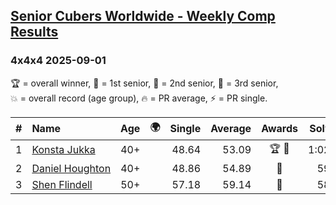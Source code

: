 <style>table {white-space: nowrap;}</style>
<link rel="stylesheet" type="text/css" href="/scw-comp/css/flags.css" />

## [Senior Cubers Worldwide - Weekly Comp Results](/scw-comp/results/)
### 4x4x4 2025-09-01

<span style="white-space: nowrap;">🏆 = overall winner</span>, <span style="white-space: nowrap;">🥇 = 1st senior</span>, <span style="white-space: nowrap;">🥈 = 2nd senior</span>, <span style="white-space: nowrap;">🥉 = 3rd senior</span>, <span style="white-space: nowrap;">💥 = overall record (age group)</span>, <span style="white-space: nowrap;">🔥 = PR average</span>, <span style="white-space: nowrap;">⚡ = PR single</span>.

| # | Name | Age | 🌍 | Single | Average | Awards | Solve 1 | Solve 2 | Solve 3 | Solve 4 | Solve 5 | Video |
| :--: | :-- | :--: | :--: | --: | --: | :--: | --: | --: | --: | --: | --: | :-- |
| 1 | [Konsta Jukka](../../persons/konsta_jukka/444.md) | 40+ | <i class="flag flag-FI" /> | 48.64 | 53.09 | 🏆 🥇 | 1:02.60 | 55.19 | 49.45 | 54.64 | 48.64 | [Desktop](https://www.facebook.com/events/1260692999127074/permalink/1269178498278524) / [Mobile](https://m.facebook.com/events/1260692999127074?view=permalink&id=1269178498278524) |
| 2 | [Daniel Houghton](../../persons/daniel_houghton/444.md) | 40+ | <i class="flag flag-CH" /> | 48.86 | 54.89 | 🥈 | 59.03 | 48.86 | 53.34 | 1:02.58 | 52.30 | [Desktop](https://www.facebook.com/events/1260692999127074/permalink/1270618701467837) / [Mobile](https://m.facebook.com/events/1260692999127074?view=permalink&id=1270618701467837) |
| 3 | [Shen Flindell](../../persons/shen_flindell/444.md) | 50+ | <i class="flag flag-AU" /> | 57.18 | 59.14 | 🥉 | 58.69 | 1:03.10 | 57.18 | 1:00.39 | 58.33 | [Desktop](https://www.facebook.com/events/1260692999127074/permalink/1267628951766812) / [Mobile](https://m.facebook.com/events/1260692999127074?view=permalink&id=1267628951766812) |

<!-- Global site tag (gtag.js) - Google Analytics -->
<script async src="https://www.googletagmanager.com/gtag/js?id=UA-86348435-3"></script>
<script>window.dataLayer = window.dataLayer || []; function gtag() {dataLayer.push(arguments);} gtag('js', new Date()); gtag('config', 'UA-86348435-3');</script>
